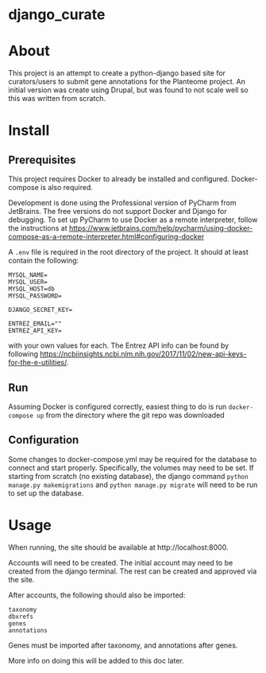 # django_curate

# About
This project is an attempt to create a python-django based site for curators/users to submit gene annotations for the Planteome project. An initial version was create using Drupal, but was found to not scale well so this was written from scratch.

# Install
## Prerequisites
This project requires Docker to already be installed and configured. Docker-compose is also required.

Development is done using the Professional version of PyCharm from JetBrains. The free versions do not support Docker and Django for debugging.
To set up PyCharm to use Docker as a remote interpreter, follow the instructions at https://www.jetbrains.com/help/pycharm/using-docker-compose-as-a-remote-interpreter.html#configuring-docker


A `.env` file is required in the root directory of the project. It should at least contain the following:
```
MYSQL_NAME=
MYSQL_USER=
MYSQL_HOST=db
MYSQL_PASSWORD=

DJANGO_SECRET_KEY=

ENTREZ_EMAIL=""
ENTREZ_API_KEY=
```
with your own values for each. The Entrez API info can be found by following https://ncbiinsights.ncbi.nlm.nih.gov/2017/11/02/new-api-keys-for-the-e-utilities/.

## Run
Assuming Docker is configured correctly, easiest thing to do is run `docker-compose up` from the directory where the git repo was downloaded

## Configuration
Some changes to docker-compose.yml may be required for the database to connect and start properly. Specifically, the volumes may need to be set.
If starting from scratch (no existing database), the django command `python manage.py makemigrations` and `python manage.py migrate` will need to be run to set up the database.

# Usage
When running, the site should be available at http://localhost:8000.

Accounts will need to be created. The initial account may need to be created from the django terminal. The rest can be created and approved via the site.

After accounts, the following should also be imported:
```
taxonomy
dbxrefs
genes
annotations
```
Genes must be imported after taxonomy, and annotations after genes.

More info on doing this will be added to this doc later.

